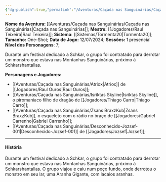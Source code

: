 ```yaml
---
{"dg-publish":true,"permalink":"/Aventuras/Caçada nas Sanguinárias/Caçada nas Sanguinárias/","noteIcon":"","created":"2025-10-13T17:42:08.761-03:00"}
---
```


**Nome da Aventura:** [[Aventuras/Caçada nas Sanguinárias/Caçada nas Sanguinárias\|Caçada nas Sanguinárias]];
**Mestre:** [[Jogadores/Raul Teixeira\|Raul Teixeira]];
**Sistema:**  [[Sistemas/Tormenta20\|Tormenta20]];
**Tamanho:** One-Shot;
**Data de Jogo:** 12/07/2024;
**Sessões:** 1 presencial
**Nível dos Personagens**: 7;

Durante um festival dedicado a Schkar, o grupo foi contratado para derrotar um monstro que estava nas Montanhas Sanguinárias, próximo à Schkarshantallas.

**Personagens e Jogadores:**
- [[Aventuras/Caçada nas Sanguinárias/Atriox\|Atriox]] de [[Jogadores/Raul Ouros\|Raul Ouros]];
- [[Aventuras/Caçada nas Sanguinárias/Isriktas Skyline\|Isriktas Skyline]], o piromaníaco filho de dragão de [[Jogadores/Thiago Carro\|Thiago Carro]];
- [[Aventuras/Caçada nas Sanguinárias/Zsans BraxzKub\|Zsans BraxzKub]], o esqueleto com o rádio no braço de [[Jogadores/Gabriel Carrenho\|Gabriel Carrenho]];
- [[Aventuras/Caçada nas Sanguinárias/Desconhecido-Jozsef-001\|Desconhecido-Jozsef-001]] de [[Jogadores/Jozsef\|Jozsef]];
---
#### História
Durante um festival dedicado a Schkar, o grupo foi contratado para derrotar um monstro que estava nas Montanhas Sanguinárias, próximo à Schkarshantallas.
O grupo viajou e caiu num poço fundo, onde derrotou o monstro em seu lar, uma Aranha Gigante, com lacaios aranhas.